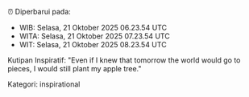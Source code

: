⏰ Diperbarui pada:
- WIB: Selasa, 21 Oktober 2025 06.23.54 UTC
- WITA: Selasa, 21 Oktober 2025 07.23.54 UTC
- WIT: Selasa, 21 Oktober 2025 08.23.54 UTC

Kutipan Inspiratif:
"Even if I knew that tomorrow the world would go to pieces, I would still plant my apple tree."


Kategori: inspirational

